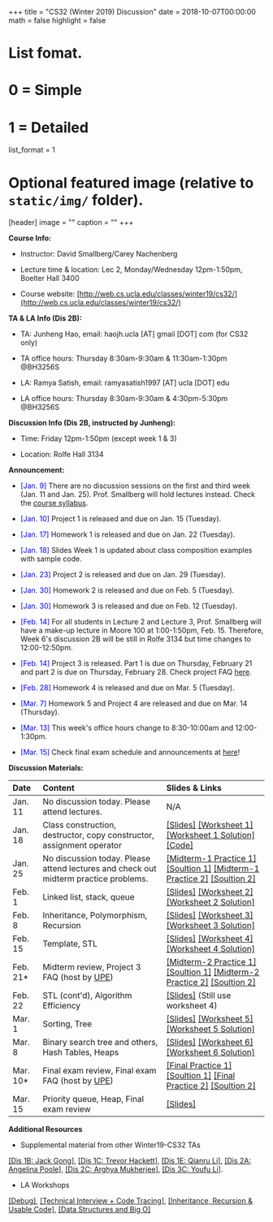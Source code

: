 +++
title = "CS32 (Winter 2019) Discussion"
date = 2018-10-07T00:00:00
math = false
highlight = false

# List fomat.
#   0 = Simple
#   1 = Detailed
list_format = 1

# Optional featured image (relative to `static/img/` folder).
[header]
image = ""
caption = ""
+++

**Course Info:**

* Instructor: David Smallberg/Carey Nachenberg

* Lecture time & location: Lec 2, Monday/Wednesday 12pm-1:50pm, Boelter Hall 3400

* Course website: [http://web.cs.ucla.edu/classes/winter19/cs32/](http://web.cs.ucla.edu/classes/winter19/cs32/)

**TA & LA Info (Dis 2B):**

* TA: Junheng Hao, email: haojh.ucla [AT] gmail [DOT] com (for CS32 only)

* TA office hours: Thursday 8:30am-9:30am & 11:30am-1:30pm @BH3256S

* LA: Ramya Satish, email: ramyasatish1997 [AT] ucla [DOT] edu

* LA office hours: Thursday 8:30am-9:30am & 4:30pm-5:30pm @BH3256S

**Discussion Info (Dis 2B, instructed by Junheng):**

* Time: Friday 12pm-1:50pm (except week 1 & 3)

* Location: Rolfe Hall 3134

**Announcement:**

* <span style="color:blue">\[Jan. 9\]</span> There are no discussion sessions on the first and third week (Jan. 11 and Jan. 25). Prof. Smallberg will hold lectures instead. Check the [course syllabus](http://web.cs.ucla.edu/classes/winter19/cs32/).

* <span style="color:blue">\[Jan. 10\]</span> Project 1 is released and due on Jan. 15 (Tuesday).

* <span style="color:blue">\[Jan. 17\]</span> Homework 1 is released and due on Jan. 22 (Tuesday).

* <span style="color:blue">\[Jan. 18\]</span> Slides Week 1 is updated about class composition examples with sample code.

* <span style="color:blue">\[Jan. 23\]</span> Project 2 is released and due on Jan. 29 (Tuesday). 

* <span style="color:blue">\[Jan. 30\]</span> Homework 2 is released and due on Feb. 5 (Tuesday).

* <span style="color:blue">\[Jan. 30\]</span> Homework 3 is released and due on Feb. 12 (Tuesday).

* <span style="color:blue">\[Feb. 14\]</span> For all students in Lecture 2 and Lecture 3, Prof. Smallberg will have a make-up lecture in Moore 100 at 1:00-1:50pm, Feb. 15. Therefore, Week 6's discussion 2B will be still in Rolfe 3134 but time changes to 12:00-12:50pm.

* <span style="color:blue">\[Feb. 14\]</span> Project 3 is released. Part 1 is due on Thursday, February 21 and part 2 is due on Thursday, February 28. Check project FAQ [here](http://web.cs.ucla.edu/classes/winter19/cs32/Projects/3/faq.html).

* <span style="color:blue">\[Feb. 28\]</span> Homework 4 is released and due on Mar. 5 (Tuesday).

* <span style="color:blue">\[Mar. 7\]</span> Homework 5 and Project 4 are released and due on Mar. 14 (Thursday).

* <span style="color:blue">\[Mar. 13\]</span> This week's office hours change to 8:30-10:00am and 12:00-1:30pm.

* <span style="color:blue">\[Mar. 15\]</span> Check final exam schedule and announcements at [here](http://web.cs.ucla.edu/classes/winter19/cs32/announcements.html)!

**Discussion Materials:**

|  Date |                        Content                      |          Slides & Links            |
|:------|:----------------------------------------------------|:-----------------------------------|
| Jan. 11 | No discussion today. Please attend lectures. | N/A |
| Jan. 18 | Class construction, destructor, copy constructor, assignment operator | [\[Slides\]](https://www.haojunheng.com/files/cs32-w19/CS32_dis_week2.pdf)  [\[Worksheet 1\]](https://www.haojunheng.com/files/cs32-w19/worksheet1.pdf) [\[Worksheet 1 Solution\]](https://www.haojunheng.com/files/cs32-w19/worksheet1-solution.pdf) [\[Code\]](https://www.haojunheng.com/files/cs32-w19/sample_code_week2.zip) |
| Jan. 25 | No discussion today. Please attend lectures and check out midterm practice problems. | [\[Midterm-1 Practice 1\]](http://web.cs.ucla.edu/classes/winter19/cs32/Sampleproblems/ChangMidterm1Practice.pdf) [\[Soultion 1\]](http://web.cs.ucla.edu/classes/winter19/cs32/Sampleproblems/ChangMidterm1PracticeSolution.pdf) [\[Midterm-1 Practice 2\]](http://web.cs.ucla.edu/classes/winter19/cs32/Sampleproblems/ChoiMidterm1Practice.pdf) [\[Soultion 2\]](http://web.cs.ucla.edu/classes/winter19/cs32/Sampleproblems/ChoiMidterm1PracticeSolution.pdf) |
| Feb. 1  | Linked list, stack, queue  | [\[Slides\]](https://www.haojunheng.com/files/cs32-w19/CS32_dis_week4.pdf) [\[Worksheet 2\]](https://www.haojunheng.com/files/cs32-w19/worksheet2.pdf) [\[Worksheet 2 Solution\]](https://www.haojunheng.com/files/cs32-w19/worksheet2-solution.pdf) |
| Feb. 8  | Inheritance, Polymorphism, Recursion  | [\[Slides\]](https://www.haojunheng.com/files/cs32-w19/CS32_dis_week5.pdf) [\[Worksheet 3\]](https://www.haojunheng.com/files/cs32-w19/worksheet3.pdf) [\[Worksheet 3 Solution\]](https://www.haojunheng.com/files/cs32-w19/worksheet3-solution.pdf) |
| Feb. 15 | Template, STL | [\[Slides\]](https://www.haojunheng.com/files/cs32-w19/CS32_dis_week6.pdf) [\[Worksheet 4\]](https://www.haojunheng.com/files/cs32-w19/worksheet4.pdf) [\[Worksheet 4 Solution\]](https://www.haojunheng.com/files/cs32-w19/worksheet4-solution.pdf) |
| Feb. 21*| Midterm review, Project 3 FAQ (host by [UPE](https://upe.seas.ucla.edu/))| [\[Midterm-2 Practice 1\]](http://web.cs.ucla.edu/classes/winter19/cs32/Sampleproblems/ChangMidterm2Practice.pdf) [\[Soultion 1\]](http://web.cs.ucla.edu/classes/winter19/cs32/Sampleproblems/ChangMidterm2PracticeSolution.pdf) [\[Midterm-2 Practice 2\]](http://web.cs.ucla.edu/classes/winter19/cs32/Sampleproblems/ChoiMidterm2Practice.pdf) [\[Soultion 2\]](http://web.cs.ucla.edu/classes/winter19/cs32/Sampleproblems/ChoiMidterm2PracticeSolution.pdf)| 
| Feb. 22 | STL (cont'd), Algorithm Efficiency | [\[Slides\]](https://www.haojunheng.com/files/cs32-w19/CS32_dis_week7.pdf) (Still use worksheet 4)|
| Mar. 1  | Sorting, Tree | [\[Slides\]](https://www.haojunheng.com/files/cs32-w19/CS32_dis_week8.pdf) [\[Worksheet 5\]](https://www.haojunheng.com/files/cs32-w19/worksheet5.pdf) [\[Worksheet 5 Solution\]](https://www.haojunheng.com/files/cs32-w19/worksheet5-solution.pdf)|
| Mar. 8  | Binary search tree and others, Hash Tables, Heaps | [\[Slides\]](https://www.haojunheng.com/files/cs32-w19/CS32_dis_week9.pdf) [\[Worksheet 6\]](https://www.haojunheng.com/files/cs32-w19/worksheet6.pdf) [\[Worksheet 6 Solution\]](https://www.haojunheng.com/files/cs32-w19/worksheet6-solution.pdf)|
| Mar. 10*| Final exam review, Final exam FAQ (host by [UPE](https://upe.seas.ucla.edu/))| [\[Final Practice 1\]](http://web.cs.ucla.edu/classes/winter19/cs32/Sampleproblems/ChangFinalPractice.pdf) [\[Soultion 1\]](http://web.cs.ucla.edu/classes/winter19/cs32/Sampleproblems/ChangFinalPracticeSolution.pdf) [\[Final Practice 2\]](http://web.cs.ucla.edu/classes/winter19/cs32/Sampleproblems/ChoiFinalPractice.pdf) [\[Soultion 2\]](http://web.cs.ucla.edu/classes/winter19/cs32/Sampleproblems/ChoiFinalPracticeSolution.pdf)| 
| Mar. 15 | Priority queue, Heap, Final exam review | [\[Slides\]](https://www.haojunheng.com/files/cs32-w19/CS32_dis_week10.pdf) |


**Additional Resources**

* Supplemental material from other Winter19-CS32 TAs

[\[Dis 1B: Jack Gong\]](https://drive.google.com/drive/folders/1DkTdV62hpS057MV2zKkehglvs9b0LuFT), 
[\[Dis 1C: Trevor Hackett\]](https://drive.google.com/drive/folders/1hYW5Jmkz5bjdr5YaKpoq8HTEQV8Upg4x), 
[\[Dis 1E: Qianru Li\]](https://drive.google.com/drive/folders/1CT-kBNJlQ9RwyTfuQRaiKNyMU53nGeXL),
[\[Dis 2A: Angelina Poole\]](https://sites.google.com/g.ucla.edu/angelinapoole),
[\[Dis 2C: Arghya Mukherjee\]](https://drive.google.com/drive/folders/1Am4bUoxWz5eJkPaUncYPnXzglCsCOATk),
[\[Dis 3C: Youfu Li\]](http://web.cs.ucla.edu/~youfuli/teaching/winter19/index.html).

* LA Workshops

[\[Debug\]](https://github.com/kristielim/debugging_workshop), [\[Technical Interview + Code Tracing\]](http://web.cs.ucla.edu/classes/winter19/cs32/Workshops/wk3interviewtracing.pdf), [\[Inheritance, Recursion & Usable Code\]](http://web.cs.ucla.edu/classes/winter19/cs32/Workshops/wk6inherrecurusablecode.pdf),  [\[Data Structures and Big O\]](http://web.cs.ucla.edu/classes/winter19/cs32/Workshops/wk9datastructsbigo.pdf)



